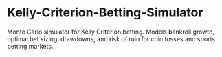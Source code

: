 # Kelly-Criterion-Betting-Simulator
Monte Carlo simulator for Kelly Criterion betting. Models bankroll growth, optimal bet sizing, drawdowns, and risk of ruin for coin tosses and sports betting markets.
